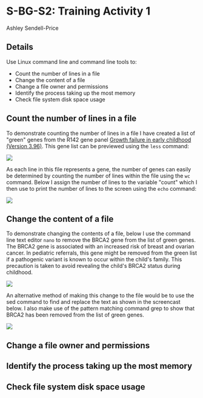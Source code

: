 # S-BG-S2: Training Activity 1
Ashley Sendell-Price

## Details
Use Linux command line and command line tools to:
- Count the number of lines in a file
- Change the content of a file
- Change a file owner and permissions
- Identify the process taking up the most memory
- Check file system disk space usage

## Count the number of lines in a file
To demonstrate counting the number of lines in a file I have created a list of "green" genes from the R142 gene panel [Growth failure in early childhood (Version 3.96)](https://panelapp.genomicsengland.co.uk/panels/473/). This gene list can be previewed using the `less` command:

![](gifs/preview_genes.gif)

As each line in this file represents a gene, the number of genes can easily be determined by counting the number of lines within the file using the `wc` command. Below I assign the number of lines to the variable "count" which I then use to print the number of lines to the screen using the `echo` command:

![](gifs/count_lines.gif)


## Change the content of a file
To demonstrate changing the contents of a file, below I use the command line text editor `nano` to remove the BRCA2 gene from the list of green genes. The BRCA2 gene is associated with an increased risk of breast and ovarian cancer. In pediatric referrals, this gene might be removed from the green list if a pathogenic variant is known to occur within the child's family. This precaution is taken to avoid revealing the child's BRCA2 status during childhood.

![](gifs/change_file_content_nano.gif)

An alternative method of making this change to the file would be to use the sed command to find and replace the text as shown in the screencast below. I also make use of the pattern matching command grep to show that BRCA2 has been removed from the list of green genes.

![](gifs/change_file_content_sed.gif)


## Change a file owner and permissions
## Identify the process taking up the most memory
## Check file system disk space usage





 